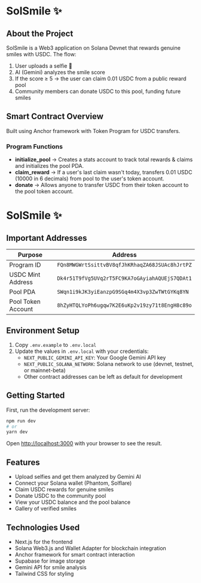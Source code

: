 # SolSmile ✨

## About the Project

SolSmile is a Web3 application on Solana Devnet that rewards genuine smiles with USDC. The flow:

1. User uploads a selfie 📸
2. AI (Gemini) analyzes the smile score
3. If the score ≥ 5 → the user can claim 0.01 USDC from a public reward pool
4. Community members can donate USDC to this pool, funding future smiles

## Smart Contract Overview

Built using Anchor framework with Token Program for USDC transfers.

### Program Functions

- **initialize_pool** → Creates a stats account to track total rewards & claims and initializes the pool PDA.
- **claim_reward** → If a user's last claim wasn't today, transfers 0.01 USDC (10000 in 6 decimals) from pool to the user's token account.
- **donate** → Allows anyone to transfer USDC from their token account to the pool token account.

# SolSmile ✨
## Important Addresses

| Purpose | Address |
| ------- | ------- |
| Program ID | `FQn8MWGWrtSsittvBV8qfJhKRhaqZA68JSUAc8hJrtPZ` |
| USDC Mint Address | `Dk4r51T9fVg5UVq2rT5FC9KA7oGAyiahAQUEjS7QDAt1` |
| Pool PDA | `SWqn1i9kJK3yiEanzpG9SGq4m4X3vp3ZwTWtGYKq8YN` |
| Pool Token Account | `8hZyHTQLYoPh6ugqw7K2E6uKp2v19zy71t8EngH8c89o` |

## Environment Setup

1. Copy `.env.example` to `.env.local`
2. Update the values in `.env.local` with your credentials:
   - `NEXT_PUBLIC_GEMINI_API_KEY`: Your Google Gemini API key
   - `NEXT_PUBLIC_SOLANA_NETWORK`: Solana network to use (devnet, testnet, or mainnet-beta)
   - Other contract addresses can be left as default for development

## Getting Started

First, run the development server:

```bash
npm run dev
# or
yarn dev
```

Open [http://localhost:3000](http://localhost:3000) with your browser to see the result.

## Features

- Upload selfies and get them analyzed by Gemini AI
- Connect your Solana wallet (Phantom, Solflare)
- Claim USDC rewards for genuine smiles
- Donate USDC to the community pool
- View your USDC balance and the pool balance
- Gallery of verified smiles

## Technologies Used

- Next.js for the frontend
- Solana Web3.js and Wallet Adapter for blockchain integration
- Anchor framework for smart contract interaction
- Supabase for image storage
- Gemini API for smile analysis
- Tailwind CSS for styling
